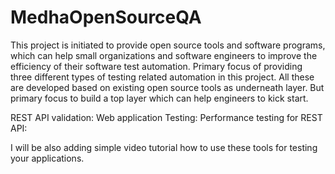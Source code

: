 MedhaOpenSourceQA
=================

This project is initiated to provide open source tools and software programs, which can help small organizations and software engineers to improve the efficiency of their software test automation. Primary focus of providing three different types of testing related automation in this project. All these are developed based on existing open source tools as underneath layer. But primary focus to build a top layer which can help engineers to kick start. 


REST API validation: 
Web application Testing:
Performance testing for REST API:


I will be also adding simple video tutorial how to use these tools for testing your applications. 

